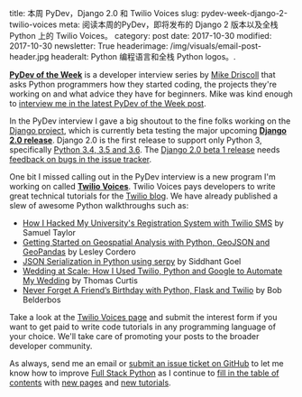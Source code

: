 title: 本周 PyDev，Django 2.0 和 Twilio Voices
slug: pydev-week-django-2-twilio-voices
meta: 阅读本周的PyDev，即将发布的 Django 2 版本以及全栈 Python 上的 Twilio Voices。
category: post
date: 2017-10-30
modified: 2017-10-30
newsletter: True
headerimage: /img/visuals/email-post-header.jpg
headeralt: Python 编程语言和全栈 Python logos。.


[**PyDev of the Week**](https://www.blog.pythonlibrary.org/category/pydevoftheweek/) 
is a developer interview series by 
[Mike Driscoll](https://github.com/driscollis) that asks Python programmers 
how they started coding, the projects they're working on and what advice
they have for beginners. Mike was kind enough to 
[interview me in the latest PyDev of the Week post](https://www.blog.pythonlibrary.org/2017/10/30/pydev-of-the-week-matthew-makai/).

In the PyDev interview I gave a big shoutout to the fine folks working on the
[Django project](/django.html), which is 
currently beta testing the major upcoming
[**Django 2.0 release**](https://docs.djangoproject.com/en/2.0/releases/2.0/).
Django 2.0 is the first release to support only Python 3, specifically 
[Python 3.4, 3.5 and 3.6](https://docs.djangoproject.com/en/2.0/releases/2.0/#python-compatibility). 
The [Django 2.0 beta 1 release](https://www.djangoproject.com/weblog/2017/oct/16/django-20-beta-1-released/) 
needs
[feedback on bugs in the issue tracker](https://code.djangoproject.com/query?version=2.0&col=id&col=summary&col=status&col=owner&col=type&col=component&col=version&desc=1&order=id).

One bit I missed calling out in the PyDev interview is a new program I'm 
working on called [**Twilio Voices**](http://www.twiliovoices.com). Twilio
Voices pays developers to write great technical tutorials for the 
[Twilio blog](https://www.twilio.com/blog). We have already published a slew 
of awesome Python walkthroughs such as:

* [How I Hacked My University's Registration System with Twilio SMS](https://www.twilio.com/blog/2017/06/hacked-my-universitys-registration-system-python-twilio.html) by Samuel Taylor
* [Getting Started on Geospatial Analysis with Python, GeoJSON and GeoPandas](https://www.twilio.com/blog/2017/08/geospatial-analysis-python-geojson-geopandas.html) by Lesley Cordero
* [JSON Serialization in Python using serpy](https://www.twilio.com/blog/2017/08/json-serialization-in-python-using-serpy.html) by Siddhant Goel
* [Wedding at Scale: How I Used Twilio, Python and Google to Automate My Wedding](https://www.twilio.com/blog/2017/04/wedding-at-scale-how-i-used-twilio-python-and-google-to-automate-my-wedding.html) by Thomas Curtis
* [Never Forget A Friend’s Birthday with Python, Flask and Twilio](https://www.twilio.com/blog/2017/09/never-forget-friends-birthday-python-flask-twilio.html)
  by Bob Belderbos

Take a look at the [Twilio Voices page](http://www.twiliovoices.com/) and 
submit the interest form if you want to get paid to write code tutorials 
in any programming language of your choice. We'll take care of promoting your 
posts to the broader developer community.

As always, send me an email or [submit an issue ticket on GitHub](https://github.com/mattmakai/fullstackpython.com/issues) 
to let me know how to improve 
[Full Stack Python](https://www.fullstackpython.com/) 
as I continue to 
[fill in the table of contents](/table-of-contents.html) 
with [new pages](/change-log.html)
and 
[new tutorials](/blog.html).
